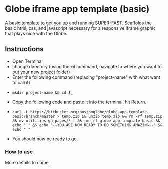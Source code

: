 # Globe iframe app template (basic)
A basic template to get you up and running SUPER-FAST. Scaffolds the basic html, css, and javascript necessary for a responsive iframe graphic that plays nice with the Globe.

## Instructions
* Open Terminal
* change directory (using the `cd` command, navigate to where you want to put your new project folder)
* Enter the following command (replacing "project-name" with what want to call it)
- `mkdir project-name && cd $_`
* Copy the following code and paste it into the terminal, hit Return.
- `curl -L https://bitbucket.org/bostonglobe/globe-app-template-basic/branch/master > temp.zip && unzip temp.zip && rm -rf temp.zip && mv utilities-gh-pages/* . && rm -rf globe-app-template-basic && echo " " && echo "--YOU ARE NOW READY TO DO SOMETHING AMAZING--" && echo " "`
* You should now be ready to go.


### How to use
More details to come.